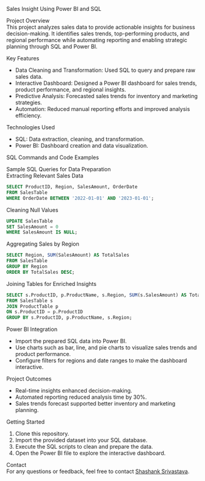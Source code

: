 Sales Insight Using Power BI and SQL  

 Project Overview  
This project analyzes sales data to provide actionable insights for business decision-making. It identifies sales trends, top-performing products, and regional performance while automating reporting and enabling strategic planning through SQL and Power BI.  

 Key Features  
- Data Cleaning and Transformation: Used SQL to query and prepare raw sales data.  
- Interactive Dashboard: Designed a Power BI dashboard for sales trends, product performance, and regional insights.  
- Predictive Analysis: Forecasted sales trends for inventory and marketing strategies.  
- Automation: Reduced manual reporting efforts and improved analysis efficiency.  

 Technologies Used  
- SQL: Data extraction, cleaning, and transformation.  
- Power BI: Dashboard creation and data visualization.  

SQL Commands and Code Examples  

 Sample SQL Queries for Data Preparation  
Extracting Relevant Sales Data  
```sql  
SELECT ProductID, Region, SalesAmount, OrderDate  
FROM SalesTable  
WHERE OrderDate BETWEEN '2022-01-01' AND '2023-01-01';  
```  

 Cleaning Null Values  
```sql  
UPDATE SalesTable  
SET SalesAmount = 0  
WHERE SalesAmount IS NULL;  
```  

 Aggregating Sales by Region  
```sql  
SELECT Region, SUM(SalesAmount) AS TotalSales  
FROM SalesTable  
GROUP BY Region  
ORDER BY TotalSales DESC;  
```  

 Joining Tables for Enriched Insights  
```sql  
SELECT s.ProductID, p.ProductName, s.Region, SUM(s.SalesAmount) AS TotalSales  
FROM SalesTable s  
JOIN ProductTable p  
ON s.ProductID = p.ProductID  
GROUP BY s.ProductID, p.ProductName, s.Region;  
```  

 Power BI Integration  
- Import the prepared SQL data into Power BI.  
- Use charts such as bar, line, and pie charts to visualize sales trends and product performance.  
- Configure filters for regions and date ranges to make the dashboard interactive.  

 Project Outcomes  
- Real-time insights enhanced decision-making.  
- Automated reporting reduced analysis time by 30%.  
- Sales trends forecast supported better inventory and marketing planning.  

 Getting Started  
1. Clone this repository.  
2. Import the provided dataset into your SQL database.  
3. Execute the SQL scripts to clean and prepare the data.  
4. Open the Power BI file to explore the interactive dashboard.  

Contact  
For any questions or feedback, feel free to contact [Shashank Srivastava](mailto:shashanksrivastava0503@email.com).  

